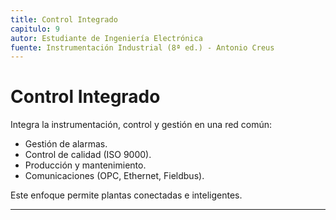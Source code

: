 ```yaml
---
title: Control Integrado
capitulo: 9
autor: Estudiante de Ingeniería Electrónica
fuente: Instrumentación Industrial (8ª ed.) - Antonio Creus
---
```


# Control Integrado

Integra la instrumentación, control y gestión en una red común:

- Gestión de alarmas.  
- Control de calidad (ISO 9000).  
- Producción y mantenimiento.  
- Comunicaciones (OPC, Ethernet, Fieldbus).  

Este enfoque permite plantas conectadas e inteligentes.

---

